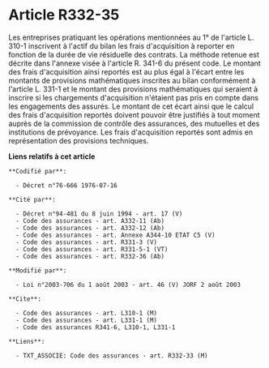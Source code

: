 # Article R332-35

Les entreprises pratiquant les opérations mentionnées au 1° de l'article L. 310-1 inscrivent à l'actif du bilan les frais
d'acquisition à reporter en fonction de la durée de vie résiduelle des contrats. La méthode retenue est décrite dans l'annexe
visée à l'article R. 341-6 du présent code. Le montant des frais d'acquisition ainsi reportés est au plus égal à l'écart
entre les montants de provisions mathématiques inscrites au bilan conformément à l'article L. 331-1 et le montant des
provisions mathématiques qui seraient à inscrire si les chargements d'acquisition n'étaient pas pris en compte dans les
engagements des assurés. Le montant de cet écart ainsi que le calcul des frais d'acquisition reportés doivent pouvoir être
justifiés à tout moment auprès de la commission de contrôle des assurances, des mutuelles et des institutions de prévoyance.
Les frais d'acquisition reportés sont admis en représentation des provisions techniques.

**Liens relatifs à cet article**

	**Codifié par**:

	  - Décret n°76-666 1976-07-16

	**Cité par**:

	  - Décret n°94-481 du 8 juin 1994 - art. 17 (V)
	  - Code des assurances - art. A332-11 (Ab)
	  - Code des assurances - art. A332-12 (Ab)
	  - Code des assurances - art. Annexe A344-10 ETAT C5 (V)
	  - Code des assurances - art. R331-3 (V)
	  - Code des assurances - art. R331-5-1 (VT)
	  - Code des assurances - art. R332-36 (Ab)

	**Modifié par**:

	  - Loi n°2003-706 du 1 août 2003 - art. 46 (V) JORF 2 août 2003

	**Cite**:

	  - Code des assurances - art. L310-1 (M)
	  - Code des assurances - art. L331-1 (M)
	  - Code des assurances R341-6, L310-1, L331-1

	**Liens**:

	  - TXT_ASSOCIE: Code des assurances - art. R332-33 (M)
